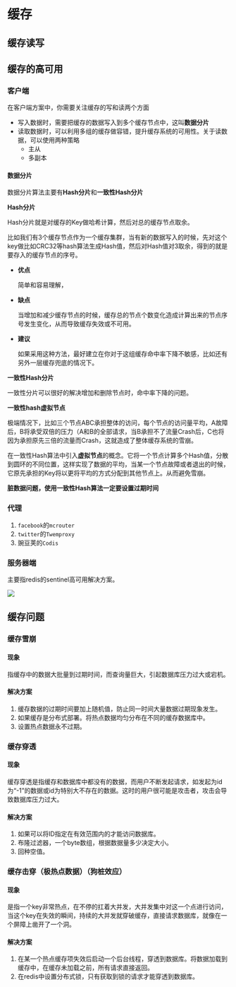 # 缓存

## 缓存读写



## 缓存的高可用

### 客户端

在客户端方案中，你需要关注缓存的写和读两个方面

- 写入数据时，需要把缓存的数据写入到多个缓存节点中，这叫**数据分片**
- 读取数据时，可以利用多组的缓存做容错，提升缓存系统的可用性。关于读数据，可以使用两种策略
  - 主从
  - 多副本

#### 数据分片

数据分片算法主要有**Hash分片**和**一致性Hash分片**

**Hash分片**

Hash分片就是对缓存的Key做哈希计算，然后对总的缓存节点取余。

比如我们有3个缓存节点作为一个缓存集群，当有新的数据写入的时候，先对这个key做比如CRC32等hash算法生成Hash值，然后对Hash值对3取余，得到的就是要存入的缓存节点的序号。

- **优点**

  简单和容易理解，

- **缺点**

  当增加和减少缓存节点的时候，缓存总的节点个数变化造成计算出来的节点序号发生变化，从而导致缓存失效或不可用。

- **建议**

  如果采用这种方法，最好建立在你对于这组缓存命中率下降不敏感，比如还有另外一层缓存兜底的情况下。

**一致性Hash分片**

一致性分片可以很好的解决增加和删除节点时，命中率下降的问题。

**一致性hash虚拟节点**

极端情况下，比如三个节点ABC承担整体的访问，每个节点的访问量平均，A故障后，B将承受双倍的压力（A和B的全部请求，当B承担不了流量Crash后，C也将因为承担原先三倍的流量而Crash，这就造成了整体缓存系统的雪崩。

在一致性Hash算法中引入**虚拟节点**的概念。它将一个节点计算多个Hash值，分散到圆环的不同位置，这样实现了数据的平均，当某一个节点故障或者退出的时候，它原先承担的Key将以更将平均的方式分配到其他节点上。从而避免雪崩。

**脏数据问题，使用一致性Hash算法一定要设置过期时间**



### 代理

1. `facebook`的`mcrouter`
2. `twitter`的`Twemproxy`
3. 豌豆荚的`Codis`



### 服务器端

主要指redis的sentinel高可用解决方案。

![](https://cdn.clinan.xyz/redis-sentinel.png)



## 缓存问题

### 缓存雪崩

#### 现象

指缓存中的数据大批量到过期时间，而查询量巨大，引起数据库压力过大或宕机。

#### 解决方案

1. 缓存数据的过期时间要加上随机值，防止同一时间大量数据过期现象发生。
2. 如果缓存是分布式部署。将热点数据均匀分布在不同的缓存数据库中。
3. 设置热点数据永不过期。

### 缓存穿透

#### 现象

缓存穿透是指缓存和数据库中都没有的数据，而用户不断发起请求，如发起为id为“-1”的数据或id为特别大不存在的数据。这时的用户很可能是攻击者，攻击会导致数据库压力过大。

#### 解决方案

1. 如果可以将ID指定在有效范围内的才能访问数据库。
2. 布隆过滤器，一个byte数组，根据数据量多少决定大小。
3. 回种空值。

### 缓存击穿（极热点数据）（狗桩效应）

#### 现象

是指一个key非常热点，在不停的扛着大并发，大并发集中对这一个点进行访问，当这个key在失效的瞬间，持续的大并发就穿破缓存，直接请求数据库，就像在一个屏障上凿开了一个洞。

#### 解决方案

1. 在某一个热点缓存项失效后启动一个后台线程，穿透到数据库。将数据加载到缓存中，在缓存未加载之前，所有请求直接返回。
2. 在redis中设置分布式锁，只有获取到锁的请求才能穿透到数据库。

